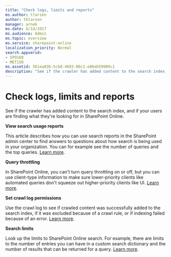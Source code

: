 ```yaml
---
title: "Check logs, limits and reports"
ms.author: tlarsen
author: tklarsen
manager: arnek
ms.date: 6/14/2017
ms.audience: Admin
ms.topic: overview
ms.service: sharepoint-online
localization_priority: Normal
search.appverid:
- SPO160
- MET150
ms.assetid: 581ea83b-5cb8-4603-80c1-e86eb59909c1
description: "See if the crawler has added content to the search index, and if your users are finding what they're looking for in SharePoint Online."
---
```


# Check logs, limits and reports

See if the crawler has added content to the search index, and if your users are finding what they're looking for in SharePoint Online.
  
 **View search usage reports**
  
This article describes how you can use search reports in the SharePoint admin center to find answers to questions about how search is being used in your organization. You can for example see the number of queries and the top queries. [Learn more](view-search-usage-reports.md).
  
 **Query throttling**
  
In SharePoint Online, you can't turn query throttling on or off, but you can use client-type information to make sure lower-priority clients like automated queries don't squeeze out higher-priority clients like UI. [Learn more](query-throttling.md).
  
 **Set crawl log permissions**
  
Use the crawl log to see if crawled content was successfully added to the search index, if it was excluded because of a crawl rule, or if indexing failed because of an error. [Learn more](set-crawl-log-permissions.md).
  
 **Search limits**
  
Look up the limits to SharePoint Online search. For example, there are limits to the number of entries you can have in a custom search dictionary and the number of results that can be returned for a query. [Learn more](search-limits.md).
  

